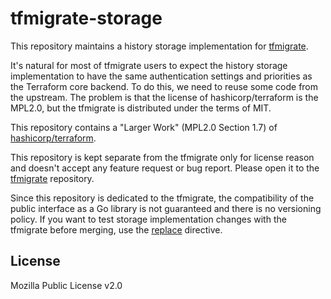 # tfmigrate-storage

This repository maintains a history storage implementation for [tfmigrate](https://github.com/minamijoyo/tfmigrate).

It's natural for most of tfmigrate users to expect the history storage implementation to have the same authentication settings and priorities as the Terraform core backend. To do this, we need to reuse some code from the upstream. The problem is that the license of hashicorp/terraform is the MPL2.0, but the tfmigrate is distributed under the terms of MIT.

This repository contains a "Larger Work" (MPL2.0 Section 1.7) of [hashicorp/terraform](https://github.com/hashicorp/terraform).

This repository is kept separate from the tfmigrate only for license reason and doesn't accept any feature request or bug report. Please open it to the [tfmigrate](https://github.com/minamijoyo/tfmigrate) repository.

Since this repository is dedicated to the tfmigrate, the compatibility of the public interface as a Go library is not guaranteed and there is no versioning policy. If you want to test storage implementation changes with the tfmigrate before merging, use the [replace](https://go.dev/ref/mod#go-mod-file-replace) directive.

## License

Mozilla Public License v2.0
